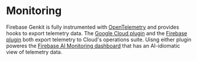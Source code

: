 # Monitoring

Firebase Genkit is fully instrumented with
[OpenTelemetry](https://opentelemetry.io/) and provides hooks to export
telemetry data. The [Google Cloud plugin](./plugins/google-cloud.md) and the [Firebase plugin](./plugins/firebase.md) both export telemetry to Cloud's operations suite. Uisng either plugin poweres the [Firebase AI Monitoring dashboard](https://console.firebase.google.com/project/_/genai_monitoring) that has an AI-idiomatic view of telemetry data.